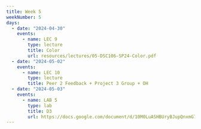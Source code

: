 ```yaml
---
title: Week 5
weekNumber: 5
days:
  - date: "2024-04-30"
    events:
      - name: LEC 9
        type: lecture
        title: Color
        url: resources/lectures/05-DSC106-SP24-Color.pdf
  - date: "2024-05-02"
    events:
      - name: LEC 10
        type: lecture
        title: Peer 2 Feedback + Project 3 Group + OH
  - date: "2024-05-03"
    events:
      - name: LAB 5
        type: lab
        title: D3
        url: https://docs.google.com/document/d/10M0LuASHBUryBJupQnxmG7QC9isO3_DUbs4UxYTvWnM/edit?usp=sharing
---
```

